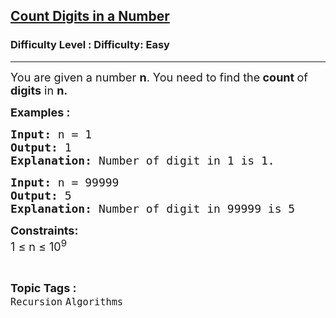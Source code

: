 <h2><a href="https://www.geeksforgeeks.org/problems/count-total-digits-in-a-number/1?page=15&status=unsolved&sortBy=submissions">Count Digits in a Number</a></h2><h3>Difficulty Level : Difficulty: Easy</h3><hr><div class="problems_problem_content__Xm_eO"><p><span style="font-size: 18px;">You are given a number <strong>n</strong>. You need to find the<strong> count </strong>of <strong>digits</strong> in <strong>n.</strong></span></p>
<p><span style="font-size: 18px;"><strong>Examples :</strong></span></p>
<pre><span style="font-size: 18px;"><strong>Input: </strong></span><span style="font-size: 18px;">n = 1
<strong>Output: </strong>1</span><span style="font-size: 18px;"><strong>
Explanation: </strong>Number of digit in 1 is 1.</span></pre>
<pre><span style="font-size: 18px;"><strong>Input: </strong></span><span style="font-size: 18px;">n = 99999
<strong>Output: </strong>5
<strong>Explanation: </strong>Number of digit in 99999 is 5</span></pre>
<p><strong><span style="font-size: 18px;">Constraints: </span></strong><br><span style="font-size: 18px;">1 ≤ n ≤ 10<sup>9</sup></span></p></div><br><p><span style=font-size:18px><strong>Topic Tags : </strong><br><code>Recursion</code>&nbsp;<code>Algorithms</code>&nbsp;